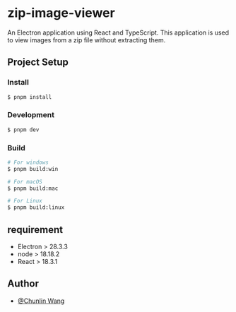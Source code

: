 # zip-image-viewer

An Electron application using React and TypeScript. This application is used to view images from a zip file without extracting them.

## Project Setup

### Install

```bash
$ pnpm install
```

### Development

```bash
$ pnpm dev
```

### Build

```bash
# For windows
$ pnpm build:win

# For macOS
$ pnpm build:mac

# For Linux
$ pnpm build:linux
```


## requirement
- Electron > 28.3.3
- node > 18.18.2
- React > 18.3.1

## Author
* [@Chunlin Wang](https://www.linkedin.com/in/chunlin-wang-b606b159/)

